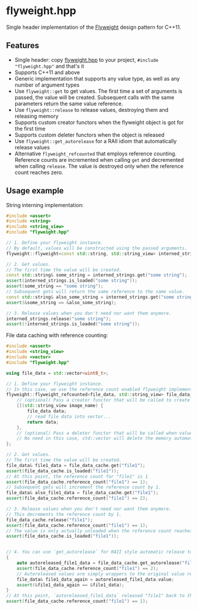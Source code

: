 # flyweight.hpp
Single header implementation of the [Flyweight](https://en.wikipedia.org/wiki/Flyweight_pattern) design pattern for C++11.


## Features
- Single header: copy [flyweight.hpp](flyweight.hpp) to your project, `#include "flyweight.hpp"` and that's it
- Supports C++11 and above
- Generic implementation that supports any value type, as well as any number of argument types
- Use `flyweight::get` to get values.
  The first time a set of arguments is passed, the value will be created.
  Subsequent calls with the same parameters return the same value reference.
- Use `flyweight::release` to release values, destroying them and releasing memory
- Supports custom creator functors when the flyweight object is got for the first time
- Supports custom deleter functors when the object is released
- Use `flyweight::get_autorelease` for a RAII idiom that automatically release values
- Alternative `flyweight_refcounted` that employs reference counting.
  Reference counts are incremented when calling `get` and decremented when calling `release`.
  The value is destroyed only when the reference count reaches zero.


## Usage example
String interning implementation:
```cpp
#include <assert>
#include <string>
#include <string_view>
#include "flyweight.hpp"

// 1. Define your flyweight instance.
// By default, values will be constructed using the passed arguments.
flyweight::flyweight<const std::string, std::string_view> interned_strings;

// 2. Get values.
// The first time the value will be created.
const std::string& some_string = interned_strings.get("some string");
assert(interned_strings.is_loaded("some string"));
assert(some_string == "some string");
// Subsequent gets will return the same reference to the same value.
const std::string& also_some_string = interned_strings.get("some string");
assert(&some_string == &also_some_string);

// 3. Release values when you don't need nor want them anymore.
interned_strings.release("some string");
assert(!interned_strings.is_loaded("some string"));
```

File data caching with reference counting:
```cpp
#include <assert>
#include <string_view>
#include <vector>
#include "flyweight.hpp"

using file_data = std::vector<uint8_t>;

// 1. Define your flyweight instance.
// In this case, we use the reference count enabled flyweight implementation.
flyweight::flyweight_refcounted<file_data, std::string_view> file_data_cache {
    // (optional) Pass a creator functor that will be called to create values.
    [](std::string_view image_name) {
        file_data data;
        // read file data into vector...
        return data;
    },
    // (optional) Pass a deleter functor that will be called when values are released.
    // No need in this case, std::vector will delete the memory automatically when released.
};

// 2. Get values.
// The first time the value will be created.
file_data& file1_data = file_data_cache.get("file1");
assert(file_data_cache.is_loaded("file1"));
// At this point, the reference count for "file1" is 1
assert(file_data_cache.reference_count("file1") == 1);
// Subsequent gets will increment the reference count by 1.
file_data& also_file1_data = file_data_cache.get("file1");
assert(file_data_cache.reference_count("file1") == 2);

// 3. Release values when you don't need nor want them anymore.
// This decrements the reference count by 1.
file_data_cache.release("file1");
assert(file_data_cache.reference_count("file1") == 1);
// The value is only actually unloaded when the reference count reaches zero.
assert(file_data_cache.is_loaded("file1"));


// 4. You can use `get_autorelease` for RAII style automatic release to the flyweight.
{
    auto autoreleased_file1_data = file_data_cache.get_autorelease("file1");
    assert(file_data_cache.reference_count("file1") == 2);
    // Autoreleased values are simply wrappers to the original value reference.
    file_data& file1_data_again = autoreleased_file1_data.value;
    assert(&file1_data_again == &file1_data);
}
// At this point, `autoreleased_file1_data` released "file1" back to the flyweight.
assert(file_data_cache.reference_count("file1") == 1);
```
